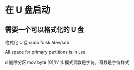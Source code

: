 # 在 U 盘启动

## 需要一个可以格式化的 U 盘

格式化 U 盘
sudo fdisk /dev/sdb

All space for primary partitions is in use.

d 删除分区
mov byte [0],'h'
实模式偶数是字符，奇数是字符样式
